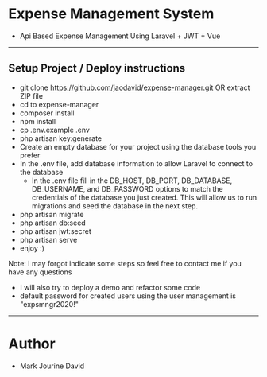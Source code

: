 # Expense Management System
- Api Based Expense Management Using Laravel + JWT + Vue
---------------------------------

## Setup Project / Deploy instructions
- git clone https://github.com/jaodavid/expense-manager.git OR extract ZIP file
- cd to expense-manager
- composer install
- npm install
- cp .env.example .env
- php artisan key:generate
- Create an empty database for your project using the database tools you prefer
- In the .env file, add database information to allow Laravel to connect to the database
    - In the .env file fill in the DB_HOST, DB_PORT, DB_DATABASE, DB_USERNAME, and DB_PASSWORD options to match the credentials of the database     you just created. This will allow us to run migrations and seed the database in the next step.
- php artisan migrate
- php artisan db:seed
- php artisan jwt:secret
- php artisan serve
- enjoy :)

Note: I may forgot indicate some steps so feel free to contact me if you have any questions
- I will also try to deploy a demo and refactor some code
- default password for created users using the user management is "expsmngr2020!"
----------------------------------

# Author
- Mark Jourine David

